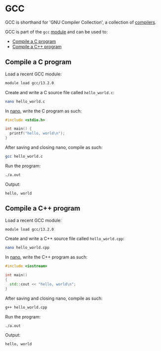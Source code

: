 # GCC

GCC is shorthand for 'GNU Compiler Collection',
a collection of [compilers](compilers.md).

GCC is part of the `gcc` [module](../cluster_guides/modules.md)
and can be used to:

- [Compile a C program](#compile-a-c-program)
- [Compile a C++ program](#compile-a-c++-program)

## Compile a C program

Load a recent GCC module:

```bash
module load gcc/13.2.0
```

Create and write a C source file called `hello_world.c`:

```bash
nano hello_world.c
```

In [nano](nano.md), write the C program as such:

```c
#include <stdio.h>

int main() {
  printf("hello, world\n");
}
```

After saving and closing nano, compile as such:

```bash
gcc hello_world.c
```

Run the program:

```bash
./a.out 
```

Output:

```console
hello, world
```

## Compile a C++ program

Load a recent GCC module:

```bash
module load gcc/13.2.0
```

Create and write a C++ source file called `hello_world.cpp`:

```bash
nano hello_world.cpp
```

In [nano](nano.md), write the C++ program as such:

```c++
#include <iostream>

int main() 
{
  std::cout << "hello, world\n";
}

```

After saving and closing nano, compile as such:

```bash
g++ hello_world.cpp 
```

Run the program:

```bash
./a.out 
```

Output:

```console
hello, world
```
